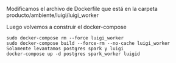 Modificamos el archivo de Dockerfile que está en la carpeta producto/ambiente/luigi/luigi_worker

Luego volvemos a construir el docker-compose

```shell
sudo docker-compose rm --force luigi_worker
sudo docker-compose build --force-rm --no-cache luigi_worker
Solamente levantamos postgres spark y luigi
docker-compose up -d postgres spark_worker luigid
```
